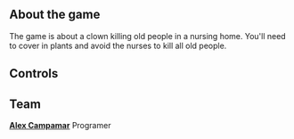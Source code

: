 ## About the game

The game is about a clown killing old people in a nursing home. You'll need to cover in plants and avoid the nurses to kill all old people.

## Controls

## Team

[**Alex Campamar**](https://github.com/Acaree)
Programer


